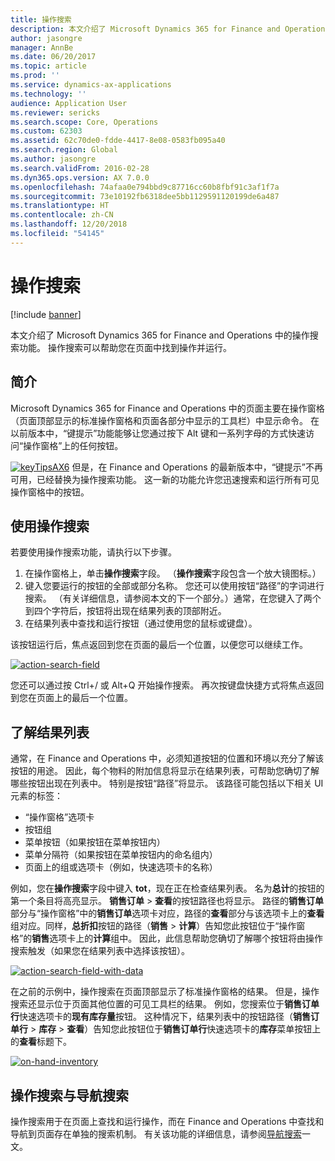 ```yaml
---
title: 操作搜索
description: 本文介绍了 Microsoft Dynamics 365 for Finance and Operations 中的操作搜索功能。 操作搜索可以帮助您在页面中找到操作并运行。
author: jasongre
manager: AnnBe
ms.date: 06/20/2017
ms.topic: article
ms.prod: ''
ms.service: dynamics-ax-applications
ms.technology: ''
audience: Application User
ms.reviewer: sericks
ms.search.scope: Core, Operations
ms.custom: 62303
ms.assetid: 62c70de0-fdde-4417-8e08-0583fb095a40
ms.search.region: Global
ms.author: jasongre
ms.search.validFrom: 2016-02-28
ms.dyn365.ops.version: AX 7.0.0
ms.openlocfilehash: 74afaa0e794bbd9c87716cc60b8fbf91c3af1f7a
ms.sourcegitcommit: 73e10192fb6318dee5bb1129591120199de6a487
ms.translationtype: HT
ms.contentlocale: zh-CN
ms.lasthandoff: 12/20/2018
ms.locfileid: "54145"
---
```

# <a name="action-search"></a>操作搜索

[!include [banner](../includes/banner.md)]

本文介绍了 Microsoft Dynamics 365 for Finance and Operations 中的操作搜索功能。 操作搜索可以帮助您在页面中找到操作并运行。

<a name="introduction"></a>简介
------------

Microsoft Dynamics 365 for Finance and Operations 中的页面主要在操作窗格（页面顶部显示的标准操作窗格和页面各部分中显示的工具栏）中显示命令。 在以前版本中，“键提示”功能能够让您通过按下 Alt 键和一系列字母的方式快速访问“操作窗格”上的任何按钮。 

[![keyTipsAX6](./media/keytipsax6.png)](./media/keytipsax6.png) 但是，在 Finance and Operations 的最新版本中，“键提示”不再可用，已经替换为操作搜索功能。 这一新的功能允许您迅速搜索和运行所有可见操作窗格中的按钮。

## <a name="using-action-search"></a>使用操作搜索
若要使用操作搜索功能，请执行以下步骤。

1.  在操作窗格上，单击**操作搜索**字段。 （**操作搜索**字段包含一个放大镜图标。）
2.  键入您要运行的按钮的全部或部分名称。 您还可以使用按钮“路径”的字词进行搜索。 （有关详细信息，请参阅本文的下一个部分。）通常，在您键入了两个到四个字符后，按钮将出现在结果列表的顶部附近。
3.  在结果列表中查找和运行按钮（通过使用您的鼠标或键盘）。

该按钮运行后，焦点返回到您在页面的最后一个位置，以便您可以继续工作。 

[![action-search-field](./media/action-search-field.png)](./media/action-search-field.png)

您还可以通过按 Ctrl+/ 或 Alt+Q 开始操作搜索。 再次按键盘快捷方式将焦点返回到您在页面上的最后一个位置。

## <a name="understanding-the-results-list"></a>了解结果列表
通常，在 Finance and Operations 中，必须知道按钮的位置和环境以充分了解该按钮的用途。 因此，每个物料的附加信息将显示在结果列表，可帮助您确切了解哪些按钮出现在列表中。 特别是按钮“路径”将显示。 该路径可能包括以下相关 UI 元素的标签：

-   “操作窗格”选项卡
-   按钮组
-   菜单按钮（如果按钮在菜单按钮内）
-   菜单分隔符（如果按钮在菜单按钮内的命名组内）
-   页面上的组或选项卡（例如，快速选项卡的名称）

例如，您在**操作搜索**字段中键入 **tot**，现在正在检查结果列表。 名为**总计**的按钮的第一个条目将高亮显示。 **销售订单** &gt; **查看**的按钮路径也将显示。 路径的**销售订单**部分与“操作窗格”中的**销售订单**选项卡对应，路径的**查看**部分与该选项卡上的**查看**组对应。同样，**总折扣**按钮的路径（**销售** &gt; **计算**）告知您此按钮位于“操作窗格”的**销售**选项卡上的**计算**组中。 因此，此信息帮助您确切了解哪个按钮将由操作搜索触发（如果您在结果列表中选择该按钮）。 

[![action-search-field-with-data](./media/action-search-field-with-data.png)](./media/action-search-field-with-data.png) 

在之前的示例中，操作搜索在页面顶部显示了标准操作窗格的结果。 但是，操作搜索还显示位于页面其他位置的可见工具栏的结果。 例如，您搜索位于**销售订单行**快速选项卡的**现有库存量**按钮。 这种情况下，结果列表中的按钮路径（**销售订单行** &gt; **库存** &gt; **查看**）告知您此按钮位于**销售订单行**快速选项卡的**库存**菜单按钮上的**查看**标题下。 

[![on-hand-inventory](./media/on-hand-inventory.png)](./media/on-hand-inventory.png)

## <a name="action-search-vs-navigation-search"></a>操作搜索与导航搜索
操作搜索用于在页面上查找和运行操作，而在 Finance and Operations 中查找和导航到页面存在单独的搜索机制。 有关该功能的详细信息，请参阅[导航搜索](navigation-search.md)一文。



